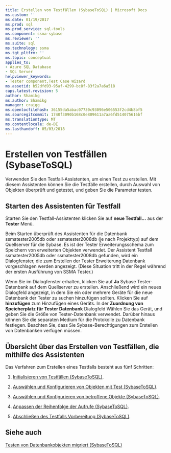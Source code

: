 ```yaml
---
title: Erstellen von Testfällen (SybaseToSQL) | Microsoft Docs
ms.custom: ''
ms.date: 01/19/2017
ms.prod: sql
ms.prod_service: sql-tools
ms.component: ssma-sybase
ms.reviewer: ''
ms.suite: sql
ms.technology: ssma
ms.tgt_pltfrm: ''
ms.topic: conceptual
applies_to:
- Azure SQL Database
- SQL Server
helpviewer_keywords:
- Tester component,Test Case Wizard
ms.assetid: b52dfd93-95af-4299-bc8f-83f2a7a6a518
caps.latest.revision: 5
author: Shamikg
ms.author: Shamikg
manager: craigg
ms.openlocfilehash: 36155da5abac07730c93096e506553f2cd4b8bf5
ms.sourcegitcommit: 1740f3090b168c0e809611a7aa6fd514075616bf
ms.translationtype: MT
ms.contentlocale: de-DE
ms.lasthandoff: 05/03/2018
---
```

# <a name="creating-test-cases-sybasetosql"></a>Erstellen von Testfällen (SybaseToSQL)
Verwenden Sie den Testfall-Assistenten, um einen Test zu erstellen. Mit diesem Assistenten können Sie die Testfälle erstellen, durch Auswahl von Objekten überprüft und getestet, und geben Sie die Parameter testen.  
  
## <a name="starting-the-test-case-wizard"></a>Starten des Assistenten für Testfall  
Starten Sie den Testfall-Assistenten klicken Sie auf **neue Testfall...** aus der **Tester** Menü.  
  
Beim Starten überprüft des Assistenten für die Datenbank ssmatester2005db oder ssmatester2008db (je nach Projekttyp) auf dem Quellserver für die Sybase. Es ist der Tester Erweiterungsschema zum Speichern von erweiterten Objekten verwendet. Der Assistent Testfall ssmatester2005db oder ssmatester2008db gefunden, wird ein Dialogfenster, die zum Erstellen der Tester Erweiterung Datenbank vorgeschlagen werden angezeigt. (Diese Situation tritt in der Regel während der ersten Ausführung von SSMA Tester.)  
  
Wenn Sie im Dialogfenster erhalten, klicken Sie auf **Ja** Sybase Tester-Datenbank auf dem Quellserver zu erstellen. Anschließend wird ein neues Dialogfeld angezeigt, in dem Sie ein oder mehrere Geräte für die neue Datenbank der Tester zu suchen hinzufügen sollten. Klicken Sie auf **hinzufügen** zum Hinzufügen eines Geräts. In der **Zuordnung von Speicherplatz für Tester Datenbank** Dialogfeld Wählen Sie das Gerät, und geben Sie die Größe von Tester-Datenbank verwendet. Darüber hinaus können Sie die separaten Medium für die Protokolle zu Datenbank festlegen. Beachten Sie, dass Sie Sybase-Berechtigungen zum Erstellen von Datenbanken verfügen müssen.  
  
## <a name="overview-of-creating-test-cases-using-the-wizard"></a>Übersicht über das Erstellen von Testfällen, die mithilfe des Assistenten  
Das Verfahren zum Erstellen eines Testfalls besteht aus fünf Schritten:  
  
1.  [Initialisieren von Testfällen &#40;SybaseToSQL&#41;](../../ssma/sybase/initializing-test-cases-sybasetosql.md).  
  
2.  [Auswählen und Konfigurieren von Objekten mit Test &#40;SybaseToSQL&#41;](../../ssma/sybase/selecting-and-configuring-objects-to-test-sybasetosql.md).  
  
3.  [Auswählen und Konfigurieren von betroffene Objekte &#40;SybaseToSQL&#41;](../../ssma/sybase/selecting-and-configuring-affected-objects-sybasetosql.md).  
  
4.  [Anpassen der Reihenfolge der Aufrufe &#40;SybaseToSQL&#41;](../../ssma/sybase/customizing-calls-order-sybasetosql.md).  
  
5.  [Abschließen des Testfalls Vorbereitung &#40;SybaseToSQL&#41;](../../ssma/sybase/finishing-test-case-preparation-sybasetosql.md).  
  
## <a name="see-also"></a>Siehe auch  
[Testen von Datenbankobjekten migriert &#40;SybaseToSQL&#41;](../../ssma/sybase/testing-migrated-database-objects-sybasetosql.md)  
  
